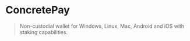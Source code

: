 # ConcretePay
> Non-custodial wallet for Windows, Linux, Mac, Android and iOS with staking capabilities.
